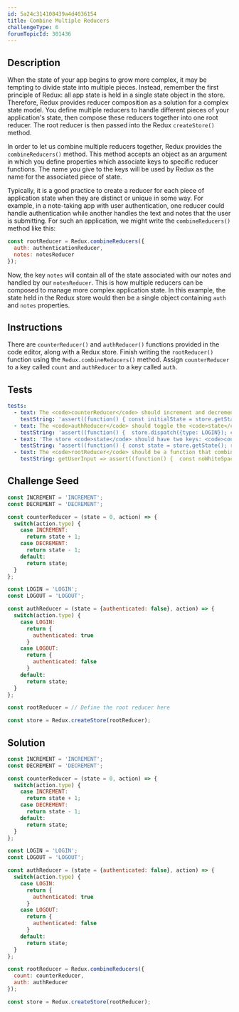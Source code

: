 ```yaml
---
id: 5a24c314108439a4d4036154
title: Combine Multiple Reducers
challengeType: 6
forumTopicId: 301436
---
```


## Description

<section id='description'>

When the state of your app begins to grow more complex, it may be tempting to divide state into multiple pieces. Instead, remember the first principle of Redux: all app state is held in a single state object in the store. Therefore, Redux provides reducer composition as a solution for a complex state model. You define multiple reducers to handle different pieces of your application's state, then compose these reducers together into one root reducer. The root reducer is then passed into the Redux `createStore()` method.

In order to let us combine multiple reducers together, Redux provides the `combineReducers()` method. This method accepts an object as an argument in which you define properties which associate keys to specific reducer functions. The name you give to the keys will be used by Redux as the name for the associated piece of state.

Typically, it is a good practice to create a reducer for each piece of application state when they are distinct or unique in some way. For example, in a note-taking app with user authentication, one reducer could handle authentication while another handles the text and notes that the user is submitting. For such an application, we might write the `combineReducers()` method like this:

```js
const rootReducer = Redux.combineReducers({
  auth: authenticationReducer,
  notes: notesReducer
});
```

Now, the key `notes` will contain all of the state associated with our notes and handled by our `notesReducer`. This is how multiple reducers can be composed to manage more complex application state. In this example, the state held in the Redux store would then be a single object containing `auth` and `notes` properties.

</section>

## Instructions

<section id='instructions'>

There are `counterReducer()` and `authReducer()` functions provided in the code editor, along with a Redux store. Finish writing the `rootReducer()` function using the `Redux.combineReducers()` method. Assign `counterReducer` to a key called `count` and `authReducer` to a key called `auth`.

</section>

## Tests

<section id='tests'>

```yml
tests:
  - text: The <code>counterReducer</code> should increment and decrement the <code>state</code>.
    testString: 'assert((function() { const initialState = store.getState().count; store.dispatch({type: INCREMENT}); store.dispatch({type: INCREMENT}); const firstState = store.getState().count; store.dispatch({type: DECREMENT}); const secondState = store.getState().count; return firstState === initialState + 2 && secondState === firstState - 1  })());'
  - text: The <code>authReducer</code> should toggle the <code>state</code> of <code>authenticated</code> between <code>true</code> and <code>false</code>.
    testString: 'assert((function() {  store.dispatch({type: LOGIN}); const loggedIn = store.getState().auth.authenticated; store.dispatch({type: LOGOUT}); const loggedOut = store.getState().auth.authenticated; return loggedIn === true && loggedOut === false  })());'
  - text: 'The store <code>state</code> should have two keys: <code>count</code>, which holds a number, and <code>auth</code>, which holds an object. The <code>auth</code> object should have a property of <code>authenticated</code>, which holds a boolean.'
    testString: "assert((function() { const state = store.getState(); return typeof state.auth === 'object' && typeof state.auth.authenticated === 'boolean' && typeof state.count === 'number' })());"
  - text: The <code>rootReducer</code> should be a function that combines the <code>counterReducer</code> and the <code>authReducer</code>.
    testString: getUserInput => assert((function() {  const noWhiteSpace = __helpers.removeWhiteSpace(getUserInput('index')); return typeof rootReducer === 'function' && noWhiteSpace.includes('Redux.combineReducers')  })());

```

</section>

## Challenge Seed

<section id='challengeSeed'>

<div id='js-seed'>

```js
const INCREMENT = 'INCREMENT';
const DECREMENT = 'DECREMENT';

const counterReducer = (state = 0, action) => {
  switch(action.type) {
    case INCREMENT:
      return state + 1;
    case DECREMENT:
      return state - 1;
    default:
      return state;
  }
};

const LOGIN = 'LOGIN';
const LOGOUT = 'LOGOUT';

const authReducer = (state = {authenticated: false}, action) => {
  switch(action.type) {
    case LOGIN:
      return {
        authenticated: true
      }
    case LOGOUT:
      return {
        authenticated: false
      }
    default:
      return state;
  }
};

const rootReducer = // Define the root reducer here

const store = Redux.createStore(rootReducer);

```

</div>

</section>

## Solution

<section id='solution'>

```js
const INCREMENT = 'INCREMENT';
const DECREMENT = 'DECREMENT';

const counterReducer = (state = 0, action) => {
  switch(action.type) {
    case INCREMENT:
      return state + 1;
    case DECREMENT:
      return state - 1;
    default:
      return state;
  }
};

const LOGIN = 'LOGIN';
const LOGOUT = 'LOGOUT';

const authReducer = (state = {authenticated: false}, action) => {
  switch(action.type) {
    case LOGIN:
      return {
        authenticated: true
      }
    case LOGOUT:
      return {
        authenticated: false
      }
    default:
      return state;
  }
};

const rootReducer = Redux.combineReducers({
  count: counterReducer,
  auth: authReducer
});

const store = Redux.createStore(rootReducer);
```

</section>
